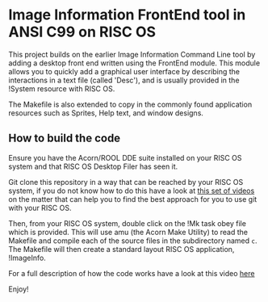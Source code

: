# Image Information FrontEnd tool in ANSI C99 on RISC OS

This project builds on the earlier Image Information Command Line tool by adding a desktop front end written using the FrontEnd module. This module allows you to quickly add a graphical user interface by describing the interactions in a text file (called 'Desc'), and is usually provided in the !System resource with RISC OS.

The Makefile is also extended to copy in the commonly found application resources such as Sprites, Help text, and window designs.

## How to build the code

Ensure you have the Acorn/ROOL DDE suite installed on your RISC OS system and that RISC OS Desktop Filer has seen it.

Git clone this repository in a way that can be reached by your RISC OS system, if you do not know how to do this have a look at [this set of videos](https://www.youtube.com/playlist?list=PLEnraaJ9VQfWDl5T4D0P51pG89KRzj0n1) on the matter that can help you to find the best approach for you to use git with your RISC OS.

Then, from your RISC OS system, double click on the !Mk task obey file which is provided. This will use amu (the Acorn Make Utility) to read the Makefile and compile each of the source files in the subdirectory named `c`. The Makefile will then create a standard layout RISC OS application, !ImageInfo.

For a full description of how the code works have a look at this video [here](https://www.youtube.com/watch?v=mlly42c2oe8)

Enjoy!
